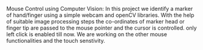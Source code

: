 Mouse Control using Computer Vision: In this project we identify a marker of hand/finger using a simple webcam and openCV libraries. With the help of suitable image processing steps the co-ordinates of marker head or finger tip are passed to the mouse pointer and the cursor is controlled. only left click is enabled till now. We are working on the other mouse functionalities and the touch senstivity.